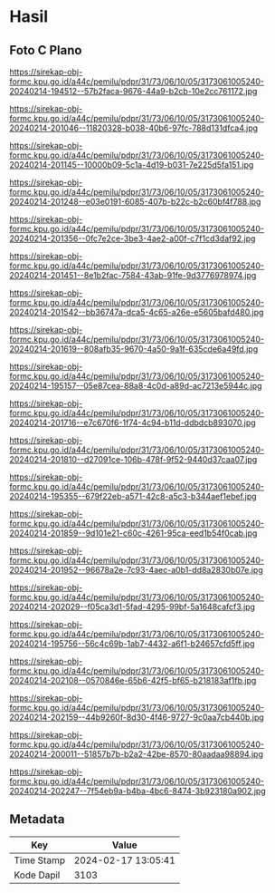 # Hasil

## Foto C Plano

https://sirekap-obj-formc.kpu.go.id/a44c/pemilu/pdpr/31/73/06/10/05/3173061005240-20240214-194512--57b2faca-9676-44a9-b2cb-10e2cc761172.jpg

https://sirekap-obj-formc.kpu.go.id/a44c/pemilu/pdpr/31/73/06/10/05/3173061005240-20240214-201046--11820328-b038-40b6-97fc-788d131dfca4.jpg

https://sirekap-obj-formc.kpu.go.id/a44c/pemilu/pdpr/31/73/06/10/05/3173061005240-20240214-201145--10000b09-5c1a-4d19-b031-7e225d5fa151.jpg

https://sirekap-obj-formc.kpu.go.id/a44c/pemilu/pdpr/31/73/06/10/05/3173061005240-20240214-201248--e03e0191-6085-407b-b22c-b2c60bf4f788.jpg

https://sirekap-obj-formc.kpu.go.id/a44c/pemilu/pdpr/31/73/06/10/05/3173061005240-20240214-201356--0fc7e2ce-3be3-4ae2-a00f-c7f1cd3daf92.jpg

https://sirekap-obj-formc.kpu.go.id/a44c/pemilu/pdpr/31/73/06/10/05/3173061005240-20240214-201451--8e1b2fac-7584-43ab-91fe-9d3776978974.jpg

https://sirekap-obj-formc.kpu.go.id/a44c/pemilu/pdpr/31/73/06/10/05/3173061005240-20240214-201542--bb36747a-dca5-4c65-a26e-e5605bafd480.jpg

https://sirekap-obj-formc.kpu.go.id/a44c/pemilu/pdpr/31/73/06/10/05/3173061005240-20240214-201619--808afb35-9670-4a50-9a1f-635cde6a49fd.jpg

https://sirekap-obj-formc.kpu.go.id/a44c/pemilu/pdpr/31/73/06/10/05/3173061005240-20240214-195157--05e87cea-88a8-4c0d-a89d-ac7213e5944c.jpg

https://sirekap-obj-formc.kpu.go.id/a44c/pemilu/pdpr/31/73/06/10/05/3173061005240-20240214-201716--e7c670f6-1f74-4c94-b11d-ddbdcb893070.jpg

https://sirekap-obj-formc.kpu.go.id/a44c/pemilu/pdpr/31/73/06/10/05/3173061005240-20240214-201810--d27091ce-106b-478f-9f52-9440d37caa07.jpg

https://sirekap-obj-formc.kpu.go.id/a44c/pemilu/pdpr/31/73/06/10/05/3173061005240-20240214-195355--679f22eb-a571-42c8-a5c3-b344aef1ebef.jpg

https://sirekap-obj-formc.kpu.go.id/a44c/pemilu/pdpr/31/73/06/10/05/3173061005240-20240214-201859--9d101e21-c60c-4261-95ca-eed1b54f0cab.jpg

https://sirekap-obj-formc.kpu.go.id/a44c/pemilu/pdpr/31/73/06/10/05/3173061005240-20240214-201952--96678a2e-7c93-4aec-a0b1-dd8a2830b07e.jpg

https://sirekap-obj-formc.kpu.go.id/a44c/pemilu/pdpr/31/73/06/10/05/3173061005240-20240214-202029--f05ca3d1-5fad-4295-99bf-5a1648cafcf3.jpg

https://sirekap-obj-formc.kpu.go.id/a44c/pemilu/pdpr/31/73/06/10/05/3173061005240-20240214-195756--56c4c69b-1ab7-4432-a6f1-b24657cfd5ff.jpg

https://sirekap-obj-formc.kpu.go.id/a44c/pemilu/pdpr/31/73/06/10/05/3173061005240-20240214-202108--0570846e-65b6-42f5-bf65-b218183af1fb.jpg

https://sirekap-obj-formc.kpu.go.id/a44c/pemilu/pdpr/31/73/06/10/05/3173061005240-20240214-202159--44b9260f-8d30-4f46-9727-9c0aa7cb440b.jpg

https://sirekap-obj-formc.kpu.go.id/a44c/pemilu/pdpr/31/73/06/10/05/3173061005240-20240214-200011--51857b7b-b2a2-42be-8570-80aadaa98894.jpg

https://sirekap-obj-formc.kpu.go.id/a44c/pemilu/pdpr/31/73/06/10/05/3173061005240-20240214-202247--7f54eb9a-b4ba-4bc6-8474-3b923180a902.jpg


## Metadata

| Key        | Value               |
| ---------- | ------------------- |
| Time Stamp | 2024-02-17 13:05:41 |
| Kode Dapil | 3103                |



